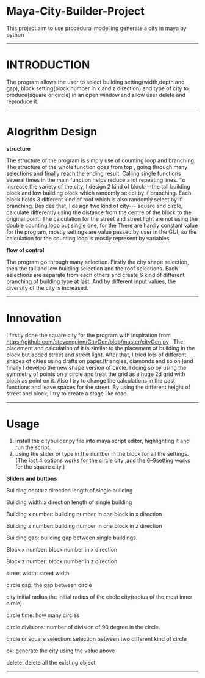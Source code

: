 # Maya-City-Builder-Project

This project aim to use procedural modelling generate a city in maya by python

---
#  INTRODUCTION
The program allows the user to select building setting(width,depth and gap), block setting(block number in x and z direction) and type of city to produce(square or circle) in an open window and allow user delete and reproduce it.

---
#  Alogrithm Design
**structure**

The structure of the program is simply use of counting loop and branching. The structure of the whole function goes from top , going through many selections and finally reach the ending result. Calling single functions several times in the main function helps reduce a lot repeating lines. To increase the variety of the city, I design 2 kind of block---the tall building block and low building block which randomly select by if branching. Each block holds 3 different kind of roof which is also randomly select by if branching. Besides that, I design two kind of city--- square and circle, calculate differently using the distance from the centre of the block to the original point. The calculation for the street and street light are not using the double counting loop but single one, for the There are hardly constant value for the program, mostly settings are value passed by user in the GUI, so the calculation for the counting loop is mostly represent by variables. 

**flow of control**

The program go through many selection. Firstly the city shape selection, then the tall and low building selection  and the roof selections. Each selections are separate from each others and create 6 kind of different branching of building type at last. And by different input values, the diversity of the city is increased.

---
# Innovation
I firstly done the square city for the program with inspiration from https://github.com/stevenquinn/CityGen/blob/master/cityGen.py . The placement and calculation of it is similar to the placement of building in the block but added street and street light. After that, I tried lots of different shapes of cities using drafts on paper.(triangles, diamonds and so on )and finally I develop the new shape version of circle. I doing so by using the symmetry of points on a circle and treat the grid as a huge 2d grid with block as point on it. 
 Also I try to change the calculations in the past functions and leave spaces for the street. By using the different height of street and block, I try to create a stage like road.

---
# Usage
1. install the citybuilder.py file into maya script editor, highlighting it and run the script. 
2. using the slider or type in the number in the block for all the settings.(The last 4 options works for the circle city ,and the 6–9setting works for the square city.) 

**Sliders and buttons**

Building depth:z direction length of single building

Building width:x direction length of single building 

Building x number: building number in one block in x direction 

Building z number: building number in one block in z direction

Building gap: building gap between single buildings 

Block x number: block number in x direction 

Block z number: block number in z direction 

street width: street width 

circle gap: the gap between circle 

city initial radius:the initial radius of the circle city(radius of the most inner circle) 

circle time: how many circles

circle divisions: number of division of 90 degree in the circle. 

circle or square selection: selection between two different kind of circle 

ok: generate the city using the value above 

delete: delete all the existing object

---

